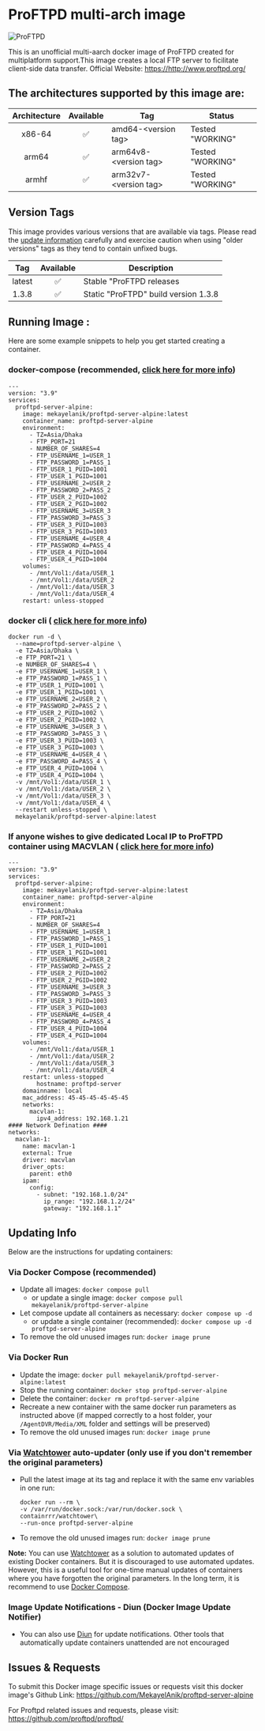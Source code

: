 <h1>ProFTPD multi-arch image</h1>
<img alt="ProFTPD" src="http://www.proftpd.org/proftpd.png">
<p>This is an unofficial multi-aarch docker image of ProFTPD created for multiplatform support.This image creates a local FTP server to ficilitate client-side data transfer. Official Website: <a href="https://http://www.proftpd.org" rel="nofollow noopener">https://http://www.proftpd.org/</a>
</p>
<h2>The architectures supported by this image are:</h2>
<table>
  <thead>
    <tr>
      <th align="center">Architecture</th>
      <th align="center">Available</th>
      <th>Tag</th>
       <th>Status</th>
    </tr>
  </thead>
  <tbody>
    <tr>
      <td align="center">x86-64</td>
      <td align="center">✅</td>
      <td>amd64-&lt;version tag&gt;</td>
      <td>Tested "WORKING"</td>
    </tr>
    <tr>
      <td align="center">arm64</td>
      <td align="center">✅</td>
      <td>arm64v8-&lt;version tag&gt;</td>
      <td>Tested "WORKING"</td>
    </tr>
    <tr>
      <td align="center">armhf</td>
      <td align="center">✅</td>
      <td>arm32v7-&lt;version tag&gt;</td>
      <td>Tested "WORKING"</td>
    </tr>
  </tbody>
</table>
<h2>Version Tags</h2>
<p>This image provides various versions that are available via tags. Please read the <a href="http://www.proftpd.org/" rel="nofollow noopener">update information</a> carefully and exercise caution when using "older versions" tags as they tend to contain unfixed bugs. </p>
<table>
  <thead>
    <tr>
      <th align="center">Tag</th>
      <th align="center">Available</th>
      <th>Description</th>
    </tr>
  </thead>
  <tbody>
    <tr>
      <td align="center">latest</td>
      <td align="center">✅</td>
      <td>Stable "ProFTPD releases</td>
    </tr>
    <tr>
      <td align="center">1.3.8</td>
      <td align="center">✅</td>
      <td>Static "ProFTPD" build version 1.3.8</td>
    </tr>
  </tbody>
</table>
<h2>Running Image :</h2>
<p>Here are some example snippets to help you get started creating a container.</p>
<h3>docker-compose (recommended, <a href="https://itnext.io/a-beginners-guide-to-deploying-a-docker-application-to-production-using-docker-compose-de1feccd2893" rel="nofollow noopener">click here for more info</a>) </h3>
<pre><code>---
version: "3.9"
services:
  proftpd-server-alpine:
    image: mekayelanik/proftpd-server-alpine:latest
    container_name: proftpd-server-alpine
    environment:
      - TZ=Asia/Dhaka
      - FTP_PORT=21
      - NUMBER_OF_SHARES=4
      - FTP_USERNAME_1=USER_1
      - FTP_PASSWORD_1=PASS_1
      - FTP_USER_1_PUID=1001
      - FTP_USER_1_PGID=1001
      - FTP_USERNAME_2=USER_2
      - FTP_PASSWORD_2=PASS_2
      - FTP_USER_2_PUID=1002
      - FTP_USER_2_PGID=1002
      - FTP_USERNAME_3=USER_3
      - FTP_PASSWORD_3=PASS_3
      - FTP_USER_3_PUID=1003
      - FTP_USER_3_PGID=1003
      - FTP_USERNAME_4=USER_4
      - FTP_PASSWORD_4=PASS_4
      - FTP_USER_4_PUID=1004
      - FTP_USER_4_PGID=1004
    volumes:
      - /mnt/Vol1:/data/USER_1     
      - /mnt/Vol1:/data/USER_2
      - /mnt/Vol1:/data/USER_3
      - /mnt/Vol1:/data/USER_4
    restart: unless-stopped
</code></pre>
<h3>docker cli ( <a href="https://docs.docker.com/engine/reference/commandline/cli/" rel="nofollow noopener">click here for more info</a>) </h3>
<pre><code>docker run -d \
  --name=proftpd-server-alpine \
  -e TZ=Asia/Dhaka \
  -e FTP_PORT=21 \
  -e NUMBER_OF_SHARES=4 \
  -e FTP_USERNAME_1=USER_1 \
  -e FTP_PASSWORD_1=PASS_1 \
  -e FTP_USER_1_PUID=1001 \
  -e FTP_USER_1_PGID=1001 \
  -e FTP_USERNAME_2=USER_2 \
  -e FTP_PASSWORD_2=PASS_2 \
  -e FTP_USER_2_PUID=1002 \
  -e FTP_USER_2_PGID=1002 \
  -e FTP_USERNAME_3=USER_3 \
  -e FTP_PASSWORD_3=PASS_3 \
  -e FTP_USER_3_PUID=1003 \
  -e FTP_USER_3_PGID=1003 \
  -e FTP_USERNAME_4=USER_4 \
  -e FTP_PASSWORD_4=PASS_4 \
  -e FTP_USER_4_PUID=1004 \
  -e FTP_USER_4_PGID=1004 \
  -v /mnt/Vol1:/data/USER_1 \
  -v /mnt/Vol1:/data/USER_2 \
  -v /mnt/Vol1:/data/USER_3 \
  -v /mnt/Vol1:/data/USER_4 \
  --restart unless-stopped \
  mekayelanik/proftpd-server-alpine:latest
</code></pre>

<h3>If anyone wishes to give dedicated Local IP to ProFTPD container using MACVLAN ( <a href="https://docs.docker.com/network/macvlan/" rel="nofollow noopener">click here for more info</a>) </h3>
<pre><code>---
version: "3.9"
services:
  proftpd-server-alpine:
    image: mekayelanik/proftpd-server-alpine:latest
    container_name: proftpd-server-alpine
    environment:
      - TZ=Asia/Dhaka
      - FTP_PORT=21
      - NUMBER_OF_SHARES=4
      - FTP_USERNAME_1=USER_1
      - FTP_PASSWORD_1=PASS_1
      - FTP_USER_1_PUID=1001
      - FTP_USER_1_PGID=1001
      - FTP_USERNAME_2=USER_2
      - FTP_PASSWORD_2=PASS_2
      - FTP_USER_2_PUID=1002
      - FTP_USER_2_PGID=1002
      - FTP_USERNAME_3=USER_3
      - FTP_PASSWORD_3=PASS_3
      - FTP_USER_3_PUID=1003
      - FTP_USER_3_PGID=1003
      - FTP_USERNAME_4=USER_4
      - FTP_PASSWORD_4=PASS_4
      - FTP_USER_4_PUID=1004
      - FTP_USER_4_PGID=1004
    volumes:
      - /mnt/Vol1:/data/USER_1     
      - /mnt/Vol1:/data/USER_2
      - /mnt/Vol1:/data/USER_3
      - /mnt/Vol1:/data/USER_4
    restart: unless-stopped
        hostname: proftpd-server
    domainname: local
    mac_address: 45-45-45-45-45-45
    networks:
      macvlan-1:
        ipv4_address: 192.168.1.21
#### Network Defination ####
networks:
  macvlan-1:
    name: macvlan-1
    external: True
    driver: macvlan
    driver_opts:
      parent: eth0
    ipam:
      config:
        - subnet: "192.168.1.0/24"
          ip_range: "192.168.1.2/24"
          gateway: "192.168.1.1"
</code></pre>
<h2>Updating Info</h2>
<p>Below are the instructions for updating containers:</p>
<h3>Via Docker Compose (recommended)</h3>
<ul>
  <li>Update all images: <code>docker compose pull</code>
    <ul>
      <li>or update a single image: <code>docker compose pull mekayelanik/proftpd-server-alpine</code>
      </li>
    </ul>
  </li>
  <li>Let compose update all containers as necessary: <code>docker compose up -d</code>
    <ul>
      <li>or update a single container (recommended): <code>docker compose up -d proftpd-server-alpine</code>
      </li>
    </ul>
  </li>
  <li>To remove the old unused images run: <code>docker image prune</code>
  </li>
</ul>
<h3>Via Docker Run</h3>
<ul>
  <li>Update the image: <code>docker pull mekayelanik/proftpd-server-alpine:latest</code>
  </li>
  <li>Stop the running container: <code>docker stop proftpd-server-alpine</code>
  </li>
  <li>Delete the container: <code>docker rm proftpd-server-alpine</code>
  </li>
  <li>Recreate a new container with the same docker run parameters as instructed above (if mapped correctly to a host folder, your <code>/AgentDVR/Media/XML</code> folder and settings will be preserved) </li>
  <li>To remove the old unused images run: <code>docker image prune</code>
  </li>
</ul>
<h3>Via <a href="https://containrrr.dev/watchtower/" rel="nofollow noopener">Watchtower</a> auto-updater (only use if you don't remember the original parameters)</h3>
<ul>
  <li>
    <p>Pull the latest image at its tag and replace it with the same env variables in one run:</p>
    <pre>
<code>docker run --rm \
-v /var/run/docker.sock:/var/run/docker.sock \
containrrr/watchtower\
--run-once proftpd-server-alpine</code></pre>
  </li>
  <li>
    <p>To remove the old unused images run: <code>docker image prune</code>
    </p>
  </li>
</ul>
<p>
  <strong>Note:</strong> You can use <a href="https://containrrr.dev/watchtower/" rel="nofollow noopener">Watchtower</a> as a solution to automated updates of existing Docker containers. But it is discouraged to use automated updates. However, this is a useful tool for one-time manual updates of containers where you have forgotten the original parameters. In the long term, it is recommend to use <a href="https://itnext.io/a-beginners-guide-to-deploying-a-docker-application-to-production-using-docker-compose-de1feccd2893" rel="nofollow noopener">Docker Compose</a>.
</p>
<h3>Image Update Notifications - Diun (Docker Image Update Notifier)</h3>
<ul>
  <li>You can also use <a href="https://crazymax.dev/diun/" rel="nofollow noopener">Diun</a> for update notifications. Other tools that automatically update containers unattended are not encouraged </li>
</ul>
<h2>Issues & Requests</h2>
<p> To submit this Docker image specific issues or requests visit this docker image's Github Link: <a href="https://github.com/MekayelAnik/proftpd-server-alpine" rel="nofollow noopener">https://github.com/MekayelAnik/proftpd-server-alpine</a>
</p>
<p> For Proftpd related issues and requests, please visit: <a href="https://github.com/proftpd/proftpd" rel="nofollow noopener">https://github.com/proftpd/proftpd/</a>
</p>